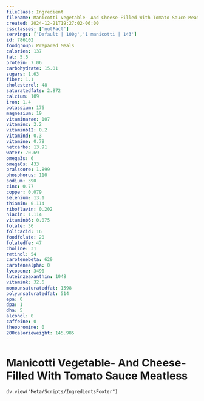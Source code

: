 ```yaml
---
fileClass: Ingredient
filename: Manicotti Vegetable- And Cheese-Filled With Tomato Sauce Meatless
created: 2024-12-21T19:27:02-06:00
cssclasses: ['nutFact']
servings: ['Default | 100g','1 manicotti | 143']
id: 786102
foodgroup: Prepared Meals
calories: 137
fat: 5.5
protein: 7.06
carbohydrate: 15.01
sugars: 1.63
fiber: 1.1
cholesterol: 48
saturatedfats: 2.872
calcium: 109
iron: 1.4
potassium: 176
magnesium: 19
vitaminarae: 107
vitaminc: 2.2
vitaminb12: 0.2
vitamind: 0.3
vitamine: 0.78
netcarbs: 13.91
water: 70.69
omega3s: 6
omega6s: 433
pralscore: 1.899
phosphorus: 110
sodium: 390
zinc: 0.77
copper: 0.079
selenium: 13.1
thiamin: 0.114
riboflavin: 0.202
niacin: 1.114
vitaminb6: 0.075
folate: 36
folicacid: 16
foodfolate: 20
folatedfe: 47
choline: 31
retinol: 54
carotenebeta: 629
carotenealpha: 0
lycopene: 3490
luteinzeaxanthin: 1048
vitamink: 32.6
monounsaturatedfat: 1598
polyunsaturatedfat: 514
epa: 0
dpa: 1
dha: 5
alcohol: 0
caffeine: 0
theobromine: 0
200calorieweight: 145.985
---
```


# Manicotti Vegetable- And Cheese-Filled With Tomato Sauce Meatless

```dataviewjs
dv.view("Meta/Scripts/IngredientsFooter")
```